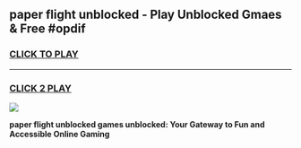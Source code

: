 
## paper flight unblocked - Play Unblocked Gmaes & Free #opdif
<h3>
<a href="https://news.freeplayer.one?title=paper_flight_unblocked&ref=24F">CLICK TO PLAY</a></h3>
<hr>

<h3>
<a href="https://news.freeplayer.one?title=paper_flight_unblocked&ref=24F">CLICK 2 PLAY</a>
  
</h3>

<a href="https://news.freeplayer.one?title=paper_flight_unblocked&ref=24F/"><img src="https://clearcache.store/games.png"></a>


**paper flight unblocked games unblocked: Your Gateway to Fun and Accessible Online Gaming**
